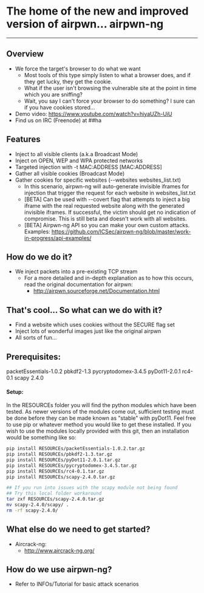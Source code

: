 The home of the new and improved version of airpwn... airpwn-ng
==============================================================
<hr>

Overview
---

* We force the target's browser to do what we want
	* Most tools of this type simply listen to what a browser does, and if they get lucky, they get the cookie.
	* What if the user isn't browsing the vulnerable site at the point in time which you are sniffing?
	* Wait, you say I can't force your browser to do something?  I sure can if you have cookies stored...
* Demo video: https://www.youtube.com/watch?v=hiyaUZh-UiU
* Find us on IRC (Freenode) at ##ha

Features
---

- Inject to all visible clients (a.k.a Broadcast Mode)
- Inject on OPEN, WEP and WPA protected networks
- Targeted injection with -t MAC:ADDRESS [MAC:ADDRESS]
- Gather all visible cookies (Broadcast Mode)
- Gather cookies for specific websites (--websites websites_list.txt)
	- In this scenario, airpwn-ng will auto-generate invisible iframes for injection that trigger the request for each website in websites_list.txt
	- [BETA] Can be used with --covert flag that attempts to inject a big iframe with the real requested website along with the generated invisible iframes. If successful, the victim should get no indication of compromise. This is still beta and doesn't work with all websites.
	- [BETA] Airpwn-ng API so you can make your own custom attacks. Examples: https://github.com/ICSec/airpwn-ng/blob/master/work-in-progress/api-examples/

How do we do it?
---
* We inject packets into a pre-existing TCP stream
    * For a more detailed and in-depth explanation as to how this occurs, read the original documentation for airpwn: 
        * http://airpwn.sourceforge.net/Documentation.html


That's cool...  So what can we do with it?
---
- Find a website which uses cookies without the SECURE flag set
- Inject lots of wonderful images just like the original airpwn
- All sorts of fun...

Prerequisites:
---
packetEssentials-1.0.2
pbkdf2-1.3
pycryptodomex-3.4.5
pyDot11-2.0.1
rc4-0.1
scapy 2.4.0

#### Setup:

In the RESOURCEs folder you will find the python modules which have been tested.  As newer versions of the modules come out, sufficient testing must be done before they can be made known as "stable" with pyDot11.  Feel free to use pip or whatever method you would like to get these installed.  If you wish to use the modules locally provided with this git, then an installation would be something like so:
````bash
pip install RESOURCEs/packetEssentials-1.0.2.tar.gz
pip install RESOURCEs/pbkdf2-1.3.tar.gz
pip install RESOURCEs/pyDot11-2.0.1.tar.gz
pip install RESOURCEs/pycryptodomex-3.4.5.tar.gz
pip install RESOURCEs/rc4-0.1.tar.gz
pip install RESOURCEs/scapy-2.4.0.tar.gz

## If you run into issues with the scapy module not being found
## Try this local folder workaround
tar zxf RESOURCEs/scapy-2.4.0.tar.gz
mv scapy-2.4.0/scapy/ .
rm -rf scapy-2.4.0/
````

What else do we need to get started?
---
* Aircrack-ng:
  * http://www.aircrack-ng.org/

How do we use airpwn-ng?
---
* Refer to INFOs/Tutorial for basic attack scenarios
